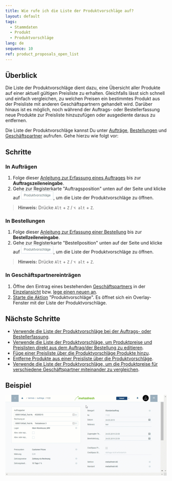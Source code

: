 ```yaml
---
title: Wie rufe ich die Liste der Produktvorschläge auf?
layout: default
tags:
  - Stammdaten
  - Produkt
  - Produktvorschläge
lang: de
sequence: 10
ref: product_proposals_open_list
---
```


## Überblick
Die Liste der Produktvorschläge dient dazu, eine Übersicht aller Produkte auf einer aktuell gültigen Preisliste zu erhalten. Gleichfalls lässt sich schnell und einfach vergleichen, zu welchen Preisen ein bestimmtes Produkt aus der Preisliste mit anderen Geschäftspartnern gehandelt wird. Darüber hinaus ist es möglich, noch während der Auftrags- oder Bestellerfassung neue Produkte zur Preisliste hinzuzufügen oder ausgediente daraus zu entfernen.

Die Liste der Produktvorschläge kannst Du unter [Aufträge](Auftrag_erfassen), [Bestellungen](Bestellung_erfassen) und [Geschäftspartner](Neuer_Geschaeftspartner) aufrufen. Gehe hierzu wie folgt vor:

## Schritte

### In Aufträgen
1. Folge dieser [Anleitung zur Erfassung eines Auftrages](Auftrag_erfassen) bis zur **Auftragszeileneingabe**.
1. Gehe zur Registerkarte "Auftragsposition" unten auf der Seite und klicke auf ![](assets/Produktvorschlaege_Button.png), um die Liste der Produktvorschläge zu öffnen.
 >**Hinweis:** Drücke `Alt` + `Z` / `⌥ alt` + `Z`.

### In Bestellungen
1. Folge dieser [Anleitung zur Erfassung einer Bestellung](Bestellung_erfassen) bis zur **Bestellzeileneingabe**.
1. Gehe zur Registerkarte "Bestellposition" unten auf der Seite und klicke auf ![](assets/Produktvorschlaege_Button.png), um die Liste der Produktvorschläge zu öffnen.
 >**Hinweis:** Drücke `Alt` + `Z` / `⌥ alt` + `Z`.

### In Geschäftspartnereinträgen
1. Öffne den Eintrag eines bestehenden [Geschäftspartners](Menu) in der [Einzelansicht](Ansichten) bzw. [lege einen neuen an](Neuer_Geschaeftspartner).
1. [Starte die Aktion](AktionStarten) "Produktvorschläge". Es öffnet sich ein Overlay-Fenster mit der Liste der Produktvorschläge.

## Nächste Schritte
- [Verwende die Liste der Produktvorschläge bei der Auftrags- oder Bestellerfassung](Produktvorschlaege_Auftrag_Bestellung).
- [Verwende die Liste der Produktvorschläge, um Produktpreise und Preislisten direkt aus dem Auftrag/der Bestellung zu editieren](Produktvorschlaege_Preise_editieren).
- [Füge einer Preisliste über die Produktvorschläge Produkte hinzu](Produktvorschlaege_Produkte_hinzufuegen).
- [Entferne Produkte aus einer Preisliste über die Produktvorschläge](Produktvorschlaege_Produkte_entfernen).
- [Verwende die Liste der Produktvorschläge, um die Produktpreise für verschiedene Geschäftspartner miteinander zu vergleichen](Produktvorschlaege_Preisvergleich).

## Beispiel
![](assets/Produktvorschlaege_aufrufen.gif)
